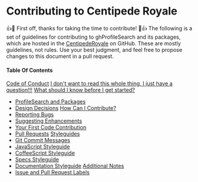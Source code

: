 # Contributing to Centipede Royale
:+1::tada: First off, thanks for taking the time to contribute! :tada::+1:
The following is a set of guidelines for contributing to ghProfileSearch and its packages, which are hosted in the [CentipedeRoyale](https://github.com/longttran/thegame) on GitHub. These are mostly guidelines, not rules. Use your best judgment, and feel free to propose changes to this document in a pull request.
#### Table Of Contents
[Code of Conduct](#)
[I don't want to read this whole thing, I just have a question!!!](#)
[What should I know before I get started?](#)
 * [ProfileSearch and Packages](#)
 * [Design Decisions](#)
[How Can I Contribute?](#)
 * [Reporting Bugs](#)
 * [Suggesting Enhancements](#)
 * [Your First Code Contribution](#)
 * [Pull Requests](#)
[Styleguides](#)
 * [Git Commit Messages](#)
 * [JavaScript Styleguide](#)
 * [CoffeeScript Styleguide](#)
 * [Specs Styleguide](#)
 * [Documentation Styleguide](#)
[Additional Notes](#)
 * [Issue and Pull Request Labels](#)